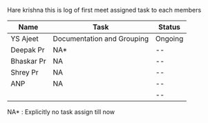 
Hare krishna this is log of first meet assigned task to each members

| Name      | Task | Status |
| ----------- | ----------- | ----------- |
| YS Ajeet    | Documentation and Grouping | Ongoing |
| Deepak Pr  | NA*      | --|
| Bhaskar Pr  | NA      | --|
| Shrey Pr | NA      | --|
| ANP  | NA      | --|
|   |      | --|


NA* : Explicitly no task assign till now
